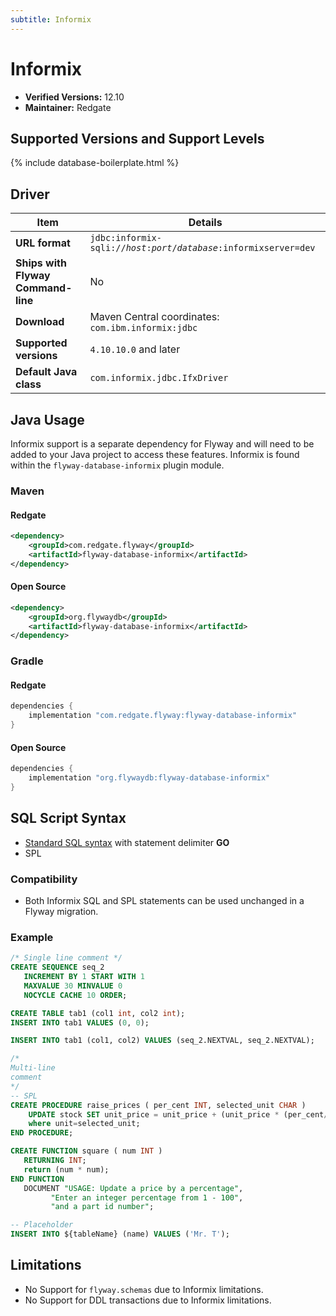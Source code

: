 ```yaml
---
subtitle: Informix
---
```

# Informix
- **Verified Versions:** 12.10
- **Maintainer:** Redgate

## Supported Versions and Support Levels

{% include database-boilerplate.html %}

## Driver

| Item                               | Details                                                                                      |
|------------------------------------|----------------------------------------------------------------------------------------------|
| **URL format**                     | <code>jdbc:informix-sqli://<i>host</i>:<i>port</i>/<i>database</i>:informixserver=dev</code> |
| **Ships with Flyway Command-line** | No                                                                                           |
| **Download**                       | Maven Central coordinates: `com.ibm.informix:jdbc`                                           |
| **Supported versions**             | `4.10.10.0` and later                                                                        |
| **Default Java class**             | `com.informix.jdbc.IfxDriver`                                                                |



## Java Usage
Informix support is a separate dependency for Flyway and will need to be added to your Java project to access these features.
Informix is found within the `flyway-database-informix` plugin module.
### Maven
#### Redgate
```xml
<dependency>
    <groupId>com.redgate.flyway</groupId>
    <artifactId>flyway-database-informix</artifactId>
</dependency>
```
#### Open Source
```xml
<dependency>
    <groupId>org.flywaydb</groupId>
    <artifactId>flyway-database-informix</artifactId>
</dependency>
```

### Gradle
#### Redgate
```groovy
dependencies {
    implementation "com.redgate.flyway:flyway-database-informix"
}
```
#### Open Source
```groovy
dependencies {
    implementation "org.flywaydb:flyway-database-informix"
}
```

## SQL Script Syntax

- [Standard SQL syntax](Concepts/migrations#sql-based-migrations#syntax) with statement delimiter **GO**
- SPL

### Compatibility

- Both Informix SQL and SPL statements can be used unchanged in a Flyway migration.

### Example

```sql
/* Single line comment */
CREATE SEQUENCE seq_2
   INCREMENT BY 1 START WITH 1
   MAXVALUE 30 MINVALUE 0
   NOCYCLE CACHE 10 ORDER;

CREATE TABLE tab1 (col1 int, col2 int);
INSERT INTO tab1 VALUES (0, 0);

INSERT INTO tab1 (col1, col2) VALUES (seq_2.NEXTVAL, seq_2.NEXTVAL);

/*
Multi-line
comment
*/
-- SPL
CREATE PROCEDURE raise_prices ( per_cent INT, selected_unit CHAR )
	UPDATE stock SET unit_price = unit_price + (unit_price * (per_cent/100) )
	where unit=selected_unit;
END PROCEDURE;

CREATE FUNCTION square ( num INT )
   RETURNING INT;
   return (num * num);
END FUNCTION
   DOCUMENT "USAGE: Update a price by a percentage",
         "Enter an integer percentage from 1 - 100",
         "and a part id number";

-- Placeholder
INSERT INTO ${tableName} (name) VALUES ('Mr. T');
```

## Limitations

- No Support for <code>flyway.schemas</code> due to Informix limitations.
- No Support for DDL transactions due to Informix limitations.
